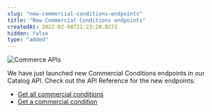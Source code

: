 ```yaml
---
slug: "new-commercial-conditions-endpoints"
title: "New Commercial Conditions endpoints"
createdAt: 2022-02-08T21:23:28.027Z
hidden: false
type: "added"
---
```


![Commerce APIs](https://cdn.jsdelivr.net/gh/vtexdocs/dev-portal-content@main/images/new-commercial-conditions-endpoints-0.png)

We have just launched new Commercial Conditions endpoints in our Catalog API. Check out the API Reference for the new endpoints:

- [Get all commercial conditions](https://developers.vtex.com/vtex-rest-api/reference/getallcommercialconditions)
- [Get a commercial condition](https://developers.vtex.com/vtex-rest-api/reference/getcommercialconditions)